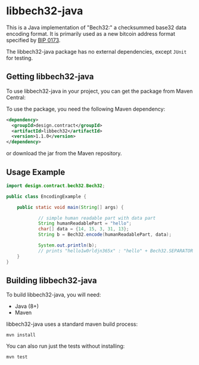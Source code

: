 # libbech32-java

This is a Java implementation of "Bech32:" a checksummed base32 data
encoding format. It is primarily used as a new bitcoin address format
specified by [BIP 0173](https://github.com/bitcoin/bips/blob/master/bip-0173.mediawiki). 

The libbech32-java package has no external dependencies, except `JUnit` for testing.

## Getting libbech32-java

To use libbech32-java in your project, you can get
the package from Maven Central:

To use the package, you need the following Maven dependency:

```xml
<dependency>
  <groupId>design.contract</groupId>
  <artifactId>libbech32</artifactId>
  <version>1.1.0</version>
</dependency>
```

or download the jar from the Maven repository.

## Usage Example

```java
import design.contract.bech32.Bech32;

public class EncodingExample {

    public static void main(String[] args) {

            // simple human readable part with data part
            String humanReadablePart = "hello";
            char[] data = {14, 15, 3, 31, 13};
            String b = Bech32.encode(humanReadablePart, data);

            System.out.println(b);
            // prints "hello1w0rldjn365x" : "hello" + Bech32.SEPARATOR + encoded data + 6 char checksum
    }
}
```

## Building libbech32-java

To build libbech32-java, you will need:

* Java (8+)
* Maven

libbech32-java uses a standard maven build process:

```console
mvn install
```

You can also run just the tests without installing:

```console
mvn test
```


